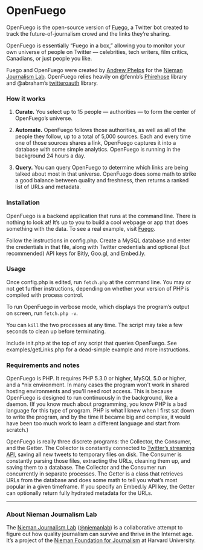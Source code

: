 # OpenFuego

OpenFuego is the open-source version of [Fuego](http://www.niemanlab.org/fuego), a Twitter bot created to track the future-of-journalism crowd and the links they’re sharing.

OpenFuego is essentially “Fuego in a box,” allowing you to monitor your own universe of people on Twitter — celebrities, tech writers, film critics, Canadians, or just people you like.

Fuego and OpenFuego were created by [Andrew Phelps](https://twitter.com/andrewphelps) for the [Nieman Journalism Lab](http://www.niemanlab.org/). OpenFuego relies heavily on @fennb’s [Phirehose](https://github.com/fennb/phirehose) library and @abraham’s [twitteroauth](https://github.com/abraham/twitteroauth) library.

### How it works

1. __Curate.__ You select up to 15 people — authorities — to form the center of OpenFuego’s universe.

2. __Automate.__ OpenFuego follows those authorities, as well as all of the people they follow, up to a total of 5,000  sources. Each and every time one of those sources shares a link, OpenFuego captures it into a database with some simple analytics. OpenFuego is running in the background 24 hours a day.

3. __Query.__ You can query OpenFuego to determine which links are being talked about most in that universe. OpenFuego does some math to strike a good balance between quality and freshness, then returns a ranked list of URLs and metadata.

### Installation

OpenFuego is a backend application that runs at the command line. There is nothing to look at! It’s up to you to build a cool webpage or app that does something with the data. To see a real example, visit [Fuego](http://www.niemanlab.org/fuego).

Follow the instructions in config.php. Create a MySQL database and enter the credentials in that file, along with Twitter credentials and optional (but recommended) API keys for Bitly, Goo.gl, and Embed.ly.

### Usage

Once config.php is edited, run `fetch.php` at the command line. You may or not get further instructions, depending on whether your version of PHP is compiled with process control.

To run OpenFuego in verbose mode, which displays the program’s output on screen, run `fetch.php -v`.

You can `kill` the two processes at any time. The script may take a few seconds to clean up before terminating.

Include init.php at the top of any script that queries OpenFuego. See examples/getLinks.php for a dead-simple example and more instructions.

### Requirements and notes

OpenFuego is PHP. It requires PHP 5.3.0 or higher, MySQL 5.0 or higher, and a *nix environment. In many cases the program won't work in shared hosting environments and you'll need root access. This is because OpenFuego is designed to run continuously in the background, like a daemon. (If you know much about programming, you know PHP is a bad language for this type of program. PHP is what I knew when I first sat down to write the program, and by the time it became big and complex, it would have been too much work to learn a different language and start from scratch.)

OpenFuego is really three discrete programs: the Collector, the Consumer, and the Getter. The Collector is constantly connected to [Twitter’s streaming API](https://dev.twitter.com/docs/streaming-apis), saving all new tweets to temporary files on disk. The Consumer is constantly parsing those files, extracting the URLs, cleaning them up, and saving them to a database. The Collector and the Consumer run concurrently in separate processes. The Getter is a class that retrieves URLs from the database and does some math to tell you what’s most popular in a given timeframe. If you specify an Embed.ly API key, the Getter can optionally return fully hydrated metadata for the URLs.

---

### About Nieman Journalism Lab

The [Nieman Journalism Lab](http://www.niemanlab.org/) ([@niemanlab](https://twitter.com/niemanlab)) is a collaborative attempt to figure out how quality journalism can survive and thrive in the Internet age. It’s a project of the [Nieman Foundation for Journalism](http://www.nieman.harvard.edu) at Harvard University.
